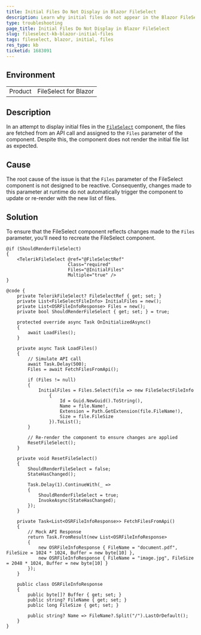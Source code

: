 ```yaml
---
title: Initial Files Do Not Display in Blazor FileSelect
description: Learn why initial files do not appear in the Blazor FileSelect component and how to display them correctly on initialization.
type: troubleshooting
page_title: Initial Files Do Not Display in Blazor FileSelect
slug: fileselect-kb-blazor-initial-files
tags: fileselect, blazor, initial, files
res_type: kb
ticketid: 1683091
---
```


## Environment

<table>
	<tbody>
		<tr>
			<td>Product</td>
			<td>FileSelect for Blazor</td>
		</tr>
	</tbody>
</table>

## Description

In an attempt to display initial files in the [`FileSelect`](slug:fileselect-overview) component, the files are fetched from an API call and assigned to the `Files` parameter of the component. Despite this, the component does not render the initial file list as expected.

## Cause

The root cause of the issue is that the `Files` parameter of the FileSelect component is not designed to be reactive. Consequently, changes made to this parameter at runtime do not automatically trigger the component to update or re-render with the new list of files.

## Solution

To ensure that the FileSelect component reflects changes made to the `Files` parameter, you’ll need to recreate the FileSelect component.

`````RAZOR
@if (ShouldRenderFileSelect)
{
    <TelerikFileSelect @ref="@FileSelectRef"
                       Class="required"
                       Files="@InitialFiles"
                       Multiple="true" />
}

@code {
    private TelerikFileSelect? FileSelectRef { get; set; }
    private List<FileSelectFileInfo> InitialFiles = new();
    private List<OSRFileInfoResponse> Files = new();
    private bool ShouldRenderFileSelect { get; set; } = true;

    protected override async Task OnInitializedAsync()
    {
        await LoadFiles();
    }

    private async Task LoadFiles()
    {
        // Simulate API call
        await Task.Delay(500);
        Files = await FetchFilesFromApi();

        if (Files != null)
        {
            InitialFiles = Files.Select(file => new FileSelectFileInfo
                {
                    Id = Guid.NewGuid().ToString(),
                    Name = file.Name!,
                    Extension = Path.GetExtension(file.FileName!),
                    Size = file.FileSize
                }).ToList();
        }

        // Re-render the component to ensure changes are applied
        ResetFileSelect();
    }

    private void ResetFileSelect()
    {
        ShouldRenderFileSelect = false;
        StateHasChanged();

        Task.Delay(1).ContinueWith(_ =>
        {
            ShouldRenderFileSelect = true;
            InvokeAsync(StateHasChanged);
        });
    }

    private Task<List<OSRFileInfoResponse>> FetchFilesFromApi()
    {
        // Mock API Response
        return Task.FromResult(new List<OSRFileInfoResponse>
        {
            new OSRFileInfoResponse { FileName = "document.pdf", FileSize = 1024 * 1024, Buffer = new byte[10] },
            new OSRFileInfoResponse { FileName = "image.jpg", FileSize = 2048 * 1024, Buffer = new byte[10] }
        });
    }

    public class OSRFileInfoResponse
    {
        public byte[]? Buffer { get; set; }
        public string? FileName { get; set; }
        public long FileSize { get; set; }

        public string? Name => FileName?.Split("/").LastOrDefault();
    }
}
